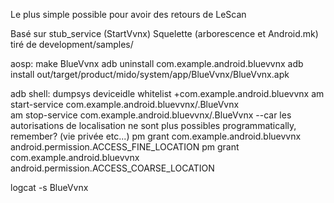  Le plus simple possible pour avoir des retours de LeScan
 
 Basé sur stub_service (StartVvnx) Squelette (arborescence et Android.mk) tiré de development/samples/
  
 aosp:
 make BlueVvnx 
 adb uninstall com.example.android.bluevvnx 
 adb install out/target/product/mido/system/app/BlueVvnx/BlueVvnx.apk

 
 adb shell:
 dumpsys deviceidle whitelist +com.example.android.bluevvnx
 am start-service com.example.android.bluevvnx/.BlueVvnx  
 am stop-service com.example.android.bluevvnx/.BlueVvnx
 --car les autorisations de localisation ne sont plus possibles programmatically, remember? (vie privée etc...)
 pm grant com.example.android.bluevvnx android.permission.ACCESS_FINE_LOCATION
 pm grant com.example.android.bluevvnx android.permission.ACCESS_COARSE_LOCATION
  
 
 logcat -s BlueVvnx
 


 
 


